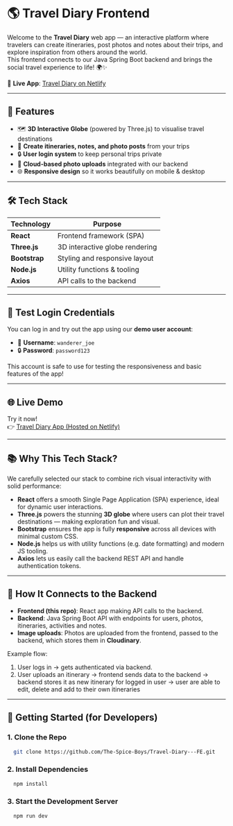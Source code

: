 # 🌎 Travel Diary Frontend

Welcome to the **Travel Diary** web app — an interactive platform where travelers can create itineraries, post photos and notes about their trips, and explore inspiration from others around the world.  
This frontend connects to our Java Spring Boot backend and brings the social travel experience to life! 🌍✨

🔗 **Live App**: [Travel Diary on Netlify](https://your-netlify-link.netlify.app)

---

## 🚀 Features

- 🗺️ **3D Interactive Globe** (powered by Three.js) to visualise travel destinations
- 📝 **Create itineraries, notes, and photo posts** from your trips
- 🔒 **User login system** to keep personal trips private
- 📸 **Cloud-based photo uploads** integrated with our backend
- 🌐 **Responsive design** so it works beautifully on mobile & desktop

---

## 🛠️ Tech Stack

| Technology  | Purpose                      |
|-------------|-------------------------------|
| **React**   | Frontend framework (SPA)       |
| **Three.js**| 3D interactive globe rendering |
| **Bootstrap**| Styling and responsive layout  |
| **Node.js** | Utility functions & tooling    |
| **Axios**   | API calls to the backend        |

---

## 🧪 Test Login Credentials

You can log in and try out the app using our **demo user account**:

- 👤 **Username**: `wanderer_joe`
- 🔒 **Password**: `password123`

This account is safe to use for testing the responsiveness and basic features of the app!

---

## 🌐 Live Demo

Try it now!  
👉 [Travel Diary App (Hosted on Netlify)](https://thetraveldiary-spiceboys.netlify.app/)

---

## 📚 Why This Tech Stack?

We carefully selected our stack to combine rich visual interactivity with solid performance:

- **React** offers a smooth Single Page Application (SPA) experience, ideal for dynamic user interactions.
- **Three.js** powers the stunning **3D globe** where users can plot their travel destinations — making exploration fun and visual.
- **Bootstrap** ensures the app is fully **responsive** across all devices with minimal custom CSS.
- **Node.js** helps us with utility functions (e.g. date formatting) and modern JS tooling.
- **Axios** lets us easily call the backend REST API and handle authentication tokens.

---

## 📂 How It Connects to the Backend

- **Frontend (this repo)**: React app making API calls to the backend.
- **Backend**: Java Spring Boot API with endpoints for users, photos, itineraries, activities and notes.
- **Image uploads**: Photos are uploaded from the frontend, passed to the backend, which stores them in **Cloudinary**.

Example flow:
1. User logs in → gets authenticated via backend.
2. User uploads an itinerary → frontend sends data to the backend → backend stores it as new itinerary for logged in user → user are able to edit, delete and add to their own itineraries 

---

## 🔧 Getting Started (for Developers)

### 1. Clone the Repo

```bash
  git clone https://github.com/The-Spice-Boys/Travel-Diary---FE.git
```

### 2. Install Dependencies
```bash
  npm install
```

### 3. Start the Development Server
```bash
  npm run dev
